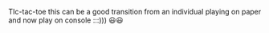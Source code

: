 TIc-tac-toe
this can be a good transition from an individual playing on paper and now play on console :::))) 😃😃
